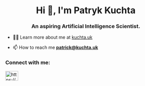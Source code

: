 <h1 align="center">Hi 👋, I'm Patryk Kuchta</h1>
<h3 align="center">An aspiring Artificial Intelligence Scientist.</h3>

- 👨‍💻 Learn more about me at [kuchta.uk](kuchta.uk)

- 📫 How to reach me **patrick@kuchta.uk**

<h3 align="left">Connect with me:</h3>
<p align="left">
<a href="https://linkedin.com/in/https://www.linkedin.com/in/kuchtap/" target="blank"><img align="center" src="https://raw.githubusercontent.com/rahuldkjain/github-profile-readme-generator/master/src/images/icons/Social/linked-in-alt.svg" alt="https://www.linkedin.com/in/kuchtap/" height="30" width="40" /></a>
</p>
